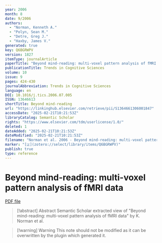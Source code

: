 ```yaml
---
year: 2006
month: 8
date: 9/2006
authors:
  - "Norman, Kenneth A."
  - "Polyn, Sean M."
  - "Detre, Greg J."
  - "Haxby, James V."
generated: true
key: Q6BGRWPV
version: 1827
itemType: journalArticle
paperTitle: "Beyond mind-reading: multi-voxel pattern analysis of fMRI data"
publicationTitle: Trends in Cognitive Sciences
volume: 10
issue: 9
pages: 424-430
journalAbbreviation: Trends in Cognitive Sciences
language: en
DOI: 10.1016/j.tics.2006.07.005
ISSN: 13646613
shortTitle: Beyond mind-reading
url: "https://linkinghub.elsevier.com/retrieve/pii/S1364661306001847"
accessDate: "2025-02-21T10:21:53Z"
libraryCatalog: Semantic Scholar
rights: "https://www.elsevier.com/tdm/userlicense/1.0/"
deleted: 1
dateAdded: "2025-02-21T10:21:53Z"
dateModified: "2025-02-21T10:21:53Z"
filename: "Norman et al. 2006 - Beyond mind-reading: multi-voxel pattern analysis of fMRI data.pdf"
marker: "[🇿](zotero://select/library/items/Q6BGRWPV)"
publish: true
type: reference
---
```

# Beyond mind-reading: multi-voxel pattern analysis of fMRI data

[PDF file](/Papers/PDFs/Norman%20et%20al.%202006%20-%20Beyond%20mind-reading:%20multi-voxel%20pattern%20analysis%20of%20fMRI%20data.pdf)

> [!abstract] Abstract
> Semantic Scholar extracted view of "Beyond mind-reading: multi-voxel pattern analysis of fMRI data" by K. Norman et al.

>[!warning] Warning
> This note should not be modified as it can be overwritten by the plugin which generated it.

